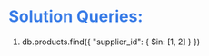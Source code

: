 <h1 style="color:#397ce7">Solution Queries:</h1>

1. db.products.find({ "supplier_id": { $in: [1, 2] } })
